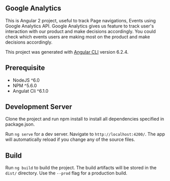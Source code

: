## Google Analytics
This is Angular 2 project, useful to track Page navigations, Events using Google Analytics API.
Google Analytics gives us feature to track user's interaction with our product and make decisions accordingly.
You could check which events users are making most on the product and make decisions accordingly.

This project was generated with [Angular CLI](https://github.com/angular/angular-cli) version 6.2.4.

## Prerequisite
  <ul>
    <li>NodeJS ^6.0</li>
    <li>NPM ^5.6.0</li>
    <li>Angulat Cli ^6.1.0</li>
  </ul>

## Development Server

Clone the project and run npm install to install all dependencies specified in package.json.

Run `ng serve` for a dev server. Navigate to `http://localhost:4200/`. The app will automatically reload if you change any of the source files.

## Build

Run `ng build` to build the project. The build artifacts will be stored in the `dist/` directory. Use the `--prod` flag for a production build.